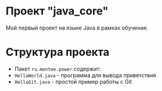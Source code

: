 # Проект "java_core"
                            

Мой первый проект на языке Java в рамках обучения.


#
# Структура проекта
- Пакет `ru.mentee.power` содержит:
- `HelloWorld.java` - программа для вывода приветствия
- `HelloGit.java` - простой пример работы с Git
